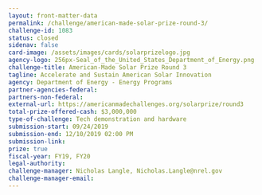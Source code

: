 ```yaml
---
layout: front-matter-data
permalink: /challenge/american-made-solar-prize-round-3/
challenge-id: 1083
status: closed
sidenav: false
card-image: /assets/images/cards/solarprizelogo.jpg
agency-logo: 256px-Seal_of_the_United_States_Department_of_Energy.png
challenge-title: American-Made Solar Prize Round 3
tagline: Accelerate and Sustain American Solar Innovation
agency: Department of Energy - Energy Programs
partner-agencies-federal:
partners-non-federal:
external-url: https://americanmadechallenges.org/solarprize/round3
total-prize-offered-cash: $3,000,000
type-of-challenge: Tech demonstration and hardware
submission-start: 09/24/2019 
submission-end: 12/10/2019 02:00 PM 
submission-link:
prize: true
fiscal-year: FY19, FY20 
legal-authority:
challenge-manager: Nicholas Langle, Nicholas.Langle@nrel.gov
challenge-manager-email: 
---
```




